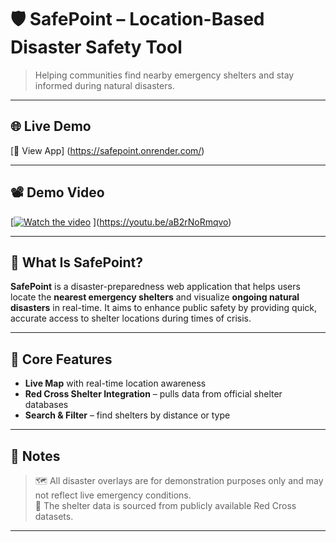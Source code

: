 # 🛡️ SafePoint – Location-Based Disaster Safety Tool

> Helping communities find nearby emergency shelters and stay informed during natural disasters.

---

## 🌐 Live Demo

[🔗 View App] (https://safepoint.onrender.com/)

---

## 📽️ Demo Video

[[![Watch the video](https://img.youtube.com/vi/aB2rNoRmqvo/maxresdefault.jpg)](https://youtu.be/aB2rNoRmqvo)
](https://youtu.be/aB2rNoRmqvo)

---

## 🧭 What Is SafePoint?

**SafePoint** is a disaster-preparedness web application that helps users locate the **nearest emergency shelters** and visualize **ongoing natural disasters** in real-time. It aims to enhance public safety by providing quick, accurate access to shelter locations during times of crisis.

---

## 🚨 Core Features

-  **Live Map** with real-time location awareness
-  **Red Cross Shelter Integration** – pulls data from official shelter databases
-  **Search & Filter** – find shelters by distance or type

---

## 📝 Notes

> 🗺️ All disaster overlays are for demonstration purposes only and may not reflect live emergency conditions.  
> 🧪 The shelter data is sourced from publicly available Red Cross datasets.

---
